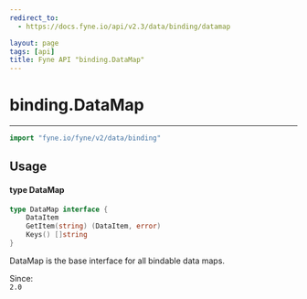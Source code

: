 ```yaml
---
redirect_to:
  - https://docs.fyne.io/api/v2.3/data/binding/datamap

layout: page
tags: [api]
title: Fyne API "binding.DataMap"
---
```



# binding.DataMap
---
```go
import "fyne.io/fyne/v2/data/binding"
```

## Usage

#### type DataMap

```go
type DataMap interface {
	DataItem
	GetItem(string) (DataItem, error)
	Keys() []string
}
```

DataMap is the base interface for all bindable data maps.


<div class="since">Since: <code>
2.0</code></div>
